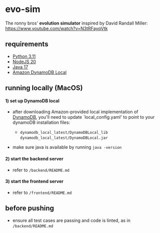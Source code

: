 # evo-sim

The ronny bros' **evolution simulator**  inspired by David Randall Miller: https://www.youtube.com/watch?v=N3tRFayqVtk

## requirements

- [Python 3.11](https://www.python.org/downloads/)
- [NodeJS 20](https://nodejs.org/en/download)
- [Java 17](https://www.oracle.com/java/technologies/downloads/#java17)
- [Amazon DynamoDB Local](https://docs.aws.amazon.com/amazondynamodb/latest/developerguide/DynamoDBLocal.DownloadingAndRunning.html)

## running locally (MacOS)

#### 1) set up DynamoDB local
-  after downloading Amazon-provided local implementation of [DynamoDB](https://docs.aws.amazon.com/amazondynamodb/latest/developerguide/DynamoDBLocal.DownloadingAndRunning.html), you'll need to update `local_config.yaml' to point to your dynamoDB installation files:
    - `dynamodb_local_latest/DynamoDBLocal_lib`
      `dynamodb_local_latest/DynamoDBLocal.jar`

- make sure java is available by running `java -version`


#### 2) start the backend server

- refer to `/backend/README.md`

#### 3) start the frontend server

- refer to `/frontend/README.md`

## before pushing

- ensure all test cases are passing and code is linted, as in `/backend/README.md`

